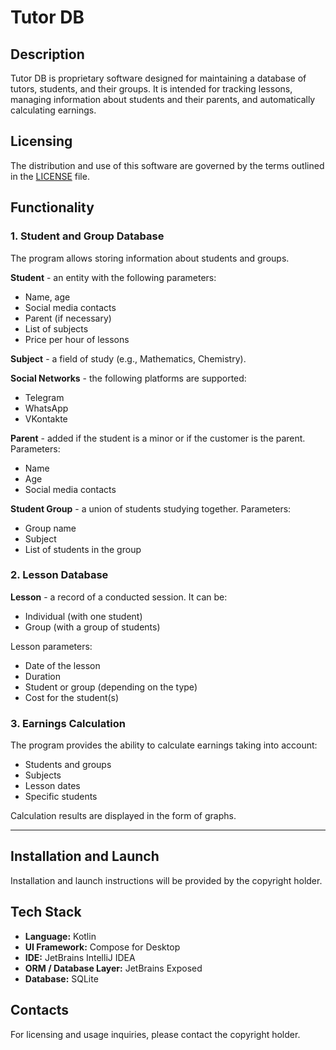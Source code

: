 # Tutor DB

## Description

Tutor DB is proprietary software designed for maintaining a database of tutors, students, and their groups. It is intended for tracking lessons, managing information about students and their parents, and automatically calculating earnings.

## Licensing

The distribution and use of this software are governed by the terms outlined in the [LICENSE](LICENSE) file.

## Functionality

### 1. Student and Group Database

The program allows storing information about students and groups.

**Student** - an entity with the following parameters:
- Name, age
- Social media contacts
- Parent (if necessary)
- List of subjects
- Price per hour of lessons

**Subject** - a field of study (e.g., Mathematics, Chemistry).

**Social Networks** - the following platforms are supported:
- Telegram
- WhatsApp
- VKontakte

**Parent** - added if the student is a minor or if the customer is the parent. Parameters:
- Name
- Age
- Social media contacts

**Student Group** - a union of students studying together. Parameters:
- Group name
- Subject
- List of students in the group

### 2. Lesson Database

**Lesson** - a record of a conducted session. It can be:
- Individual (with one student)
- Group (with a group of students)

Lesson parameters:
- Date of the lesson
- Duration
- Student or group (depending on the type)
- Cost for the student(s)

### 3. Earnings Calculation

The program provides the ability to calculate earnings taking into account:
- Students and groups
- Subjects
- Lesson dates
- Specific students

Calculation results are displayed in the form of graphs.

---

## Installation and Launch

Installation and launch instructions will be provided by the copyright holder.

## Tech Stack

* **Language:** Kotlin
* **UI Framework:** Compose for Desktop
* **IDE:** JetBrains IntelliJ IDEA
* **ORM / Database Layer:** JetBrains Exposed
* **Database:** SQLite

## Contacts

For licensing and usage inquiries, please contact the copyright holder.

